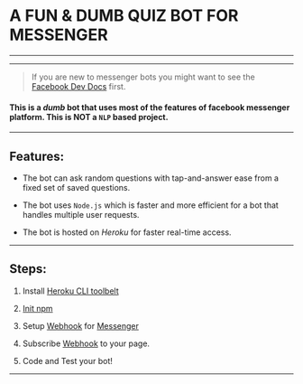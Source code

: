 # A FUN & DUMB QUIZ BOT FOR MESSENGER #
***
***

> If you are new to messenger bots you might want to see the [Facebook Dev Docs](https://developers.facebook.com/docs/messenger-platform "Messenger Platform Docs") first.

#### This is a _dumb_ bot that uses most of the features of facebook messenger platform. This is __NOT__ a `NLP` based project. ####

***


## Features: ##

* The bot can ask random questions with tap-and-answer ease from a fixed set of saved questions.

* The bot uses `Node.js` which is faster and more efficient for a bot that handles multiple user requests.

* The bot is hosted on _Heroku_ for faster real-time access. 


***


## Steps: ##

1. Install [Heroku CLI toolbelt](https://www.heroku.com/ "Heroku's Homepage")

2. [Init npm](https://nodejs.org/ "Node.js homepage")
 
3. Setup [Webhook](https://developers.facebook.com/docs/messenger-platform/webhook-reference "Webhook Doc") for [Messenger](https://messenger.fb.com/ "Messenger Dev")

4. Subscribe [Webhook](https://developers.facebook.com/docs/messenger-platform/webhook-reference "Webhook Doc") to your page.

5. Code and Test your bot!

***

